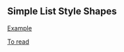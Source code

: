 ## Simple List Style Shapes

[Example](https://codepen.io/viktor-zhilyayev/pen/WNMWGMR)

[To read](https://css-tricks.com/almanac/properties/l/list-style/)
